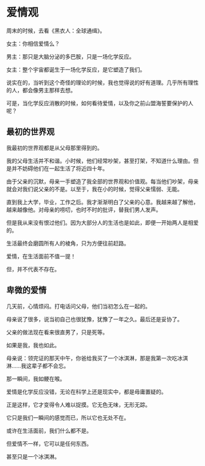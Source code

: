 # 爱情观

周末的时候，去看《黑衣人：全球通缉》。

女主：你相信爱情么？

男主：那只是大脑分泌的多巴胺，只是一场化学反应。

女主：整个宇宙都诞生于一场化学反应，是它塑造了我们。

说实在的，当听到这个奇怪的理论的时候，我也觉得说的好有道理。几乎所有理性的人，都会像男主那样去想。

可是，当化学反应消散的时候，如何看待爱情，以及你之前山盟海誓要保护的人呢？

## 最初的世界观

我最初的世界观都是从父母那里得到的。

我的父母生活并不和谐。小时候，他们经常吵架，甚至打架，不知道什么理由。但是并不妨碍他们在一起生活了将近四十年。

由于父亲的沉默，母亲一手塑造了我全部的世界观和价值观。每当他们吵架，母亲就会对我们说父亲的不是。以至于，我在小的时候，觉得父亲懦弱、无能。

直到我上大学，毕业，工作之后。我才渐渐明白了父亲的心意。我越来越了解他，越来越像他。对母亲的唠叨，也时不时的批评，替我们男人发声。

但是我从来没有恨过他们。因为大部分人的生活也是如此，即便一开始两人是相爱的。

生活最终会磨圆所有人的棱角，只为方便往前赶路。

爱情，在生活面前不值一提！

但，并不代表不存在。

## 卑微的爱情

几天前，心情烦闷。打电话问父母，他们当初怎么在一起的。

母亲说了很多，说当初自己也很犹豫，犹豫了一年之久。最后还是妥协了。

父亲的做法现在看来很直男了，只是死等。

如果是我，我也如此。

母亲说：领完证的那天中午，你爸给我买了一个冰淇淋，那是我第一次吃冰淇淋……我这辈子都不会忘。

那一瞬间，我如鲠在喉。

爱情是化学反应没错，无论在科学上还是现实中，都是毋庸置疑的。

正是这样，它才变得令人难以捉摸。它无色无味，无形无踪。

它只是我们一瞬间的感觉而已，所以它也无处不在。

或许在生活面前，我们什么都不是。

但爱情不一样，它可以是任何东西。

甚至只是一个冰淇淋。
